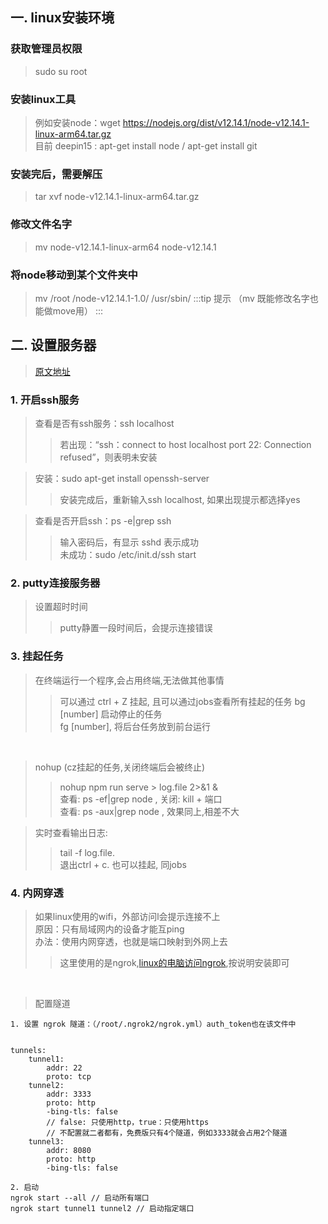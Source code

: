 
## 一. linux安装环境

### 获取管理员权限
> sudo su root

### 安装linux工具

> 例如安装node：wget https://nodejs.org/dist/v12.14.1/node-v12.14.1-linux-arm64.tar.gz <br />
> 目前 deepin15 : apt-get install node / apt-get install git

### 安装完后，需要解压

> tar xvf  node-v12.14.1-linux-arm64.tar.gz

### 修改文件名字

> mv node-v12.14.1-linux-arm64 node-v12.14.1

### 将node移动到某个文件夹中

> mv  /root /node-v12.14.1-1.0/  /usr/sbin/
:::tip 提示
（mv 既能修改名字也能做move用）
:::

## 二. 设置服务器
> <a target="_blank" href="https://www.jianshu.com/p/7dc15bc448c7"> 原文地址 </a>

### 1. 开启ssh服务
> 查看是否有ssh服务：ssh localhost
>> 若出现：“ssh：connect to host localhost port 22: Connection refused”，则表明未安装 <br />

> 安装：sudo apt-get install openssh-server
>> 安装完成后，重新输入ssh localhost, 如果出现提示都选择yes <br />

> 查看是否开启ssh：ps -e|grep ssh
>> 输入密码后，有显示 sshd 表示成功<br />
>> 未成功：sudo /etc/init.d/ssh start<br />

### 2. putty连接服务器
><image-preview imgUrl="web/linux/putty.png" width='200'></image-preview>
><image-preview imgUrl="web/linux/putty-login.png" width='200'></image-preview>
> 设置超时时间
>> putty静置一段时间后，会提示连接错误<br />
>> <image-preview imgUrl="web/linux/putty-error.png" width='200'></image-preview>
>> <image-preview imgUrl="web/linux/putty-timeout.png" width='200'></image-preview>

### 3. 挂起任务
> 在终端运行一个程序,会占用终端,无法做其他事情
>> <image-preview imgUrl="web/linux/putty-jobs-1.png" width='200'></image-preview>
> 可以通过 ctrl + Z 挂起, 且可以通过jobs查看所有挂起的任务
>> <image-preview imgUrl="web/linux/putty-jobs-2.png" width='200'></image-preview>
>> bg [number] 启动停止的任务<br />
>> fg [number], 将后台任务放到前台运行<br />

<br />

> nohup (cz挂起的任务,关闭终端后会被终止) 
>> nohup npm run serve > log.file 2>&1 &<br />
>> <image-preview imgUrl="web/linux/nohup-1.png" width='200'></image-preview>
> 查看: ps -ef|grep node , 关闭: kill + 端口<br />
> 查看: ps -aux|grep node , 效果同上,相差不大<br />
>> <image-preview imgUrl="web/linux/nohup-kill.png" width='200'></image-preview>

> 实时查看输出日志: 
>> tail -f log.file. <br /> 
>> 退出ctrl + c. 也可以挂起, 同jobs


### 4. 内网穿透
> 如果linux使用的wifi，外部访问l会提示连接不上<br />
> 原因：只有局域网内的设备才能互ping<br />
> 办法：使用内网穿透，也就是端口映射到外网上去
>> 这里使用的是ngrok,<a target="_blank" href="https://ngrok.com/download">linux的电脑访问ngrok</a>,按说明安装即可
</br>

> 配置隧道
```text
1. 设置 ngrok 隧道：（/root/.ngrok2/ngrok.yml）auth_token也在该文件中


tunnels:
    tunnel1:
        addr: 22
        proto: tcp
    tunnel2:
        addr: 3333
        proto: http
        -bing-tls: false 
        // false: 只使用http，true：只使用https
        // 不配置就二者都有，免费版只有4个隧道，例如3333就会占用2个隧道
    tunnel3:
        addr: 8080
        proto: http
        -bing-tls: false 

2. 启动
ngrok start --all // 启动所有端口
ngrok start tunnel1 tunnel2 // 启动指定端口
```